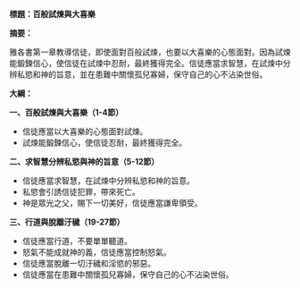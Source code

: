 **標題：百般試煉與大喜樂**

**摘要：**

雅各書第一章教導信徒，即使面對百般試煉，也要以大喜樂的心態面對。因為試煉能鍛鍊信心，使信徒在試煉中忍耐，最終獲得完全。信徒應當求智慧，在試煉中分辨私慾和神的旨意，並在患難中關懷孤兒寡婦，保守自己的心不沾染世俗。

**大綱：**

**一、百般試煉與大喜樂（1-4節）**
* 信徒應當以大喜樂的心態面對試煉。
* 試煉能鍛鍊信心，使信徒忍耐，最終獲得完全。

**二、求智慧分辨私慾與神的旨意（5-12節）**
* 信徒應當求智慧，在試煉中分辨私慾和神的旨意。
* 私慾會引誘信徒犯罪，帶來死亡。
* 神是眾光之父，賜下一切美好，信徒應當謙卑領受。

**三、行道與脫離汙穢（19-27節）**
* 信徒應當行道，不要單單聽道。
* 怒氣不能成就神的義，信徒應當控制怒氣。
* 信徒應當脫離一切汙穢和淫慾的邪惡。
* 信徒應當在患難中關懷孤兒寡婦，保守自己的心不沾染世俗。